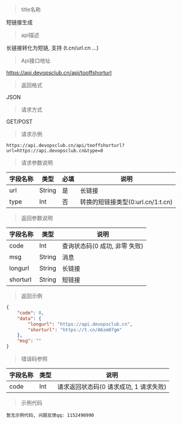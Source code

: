 > title名称

<view class="api-title">短链接生成</view>

> api描述

<view class="api-desc">长链接转化为短链, 支持 (t.cn/url.cn ...)</view>

> Api接口地址

<view class="api-url">https://api.devopsclub.cn/api/tooffshorturl</view>

> 返回格式

<view class="api-reponse-format">JSON</view>

> 请求方式

<view class="api-request-method">GET/POST</view>

> 请求示例

<view class="api-request-demo">

```text
https://api.devopsclub.cn/api/tooffshorturl?url=https://api.devopsclub.cn&type=0
```

</view>

> 请求参数说明

<view class="request-param">

字段名称 | 类型 | 必填 | 说明
--- | --- | --- | ---
url | String | 是 | 长链接
type | Int | 否 | 转换的短链接类型(0:url.cn/1:t.cn)

</view>

> 返回参数说明

<view class="reponse-param">

字段名称 | 类型 | 说明
--- | --- | ---
code | Int | 查询状态码(0 成功, 非零 失败)
msg | String | 消息
longurl | String | 长链接
shorturl | String | 短链接

</view>

> 返回示例

<view class="api-reponse-demo">

```json
{
    "code": 0,
    "data": {
        "longurl": "https://api.devopsclub.cn",
        "shorturl": "https://t.cn/A6zm07gm"
    },
    "msg": ""
}
```

</view>

> 错误码参照

<view class="error-param">

字段名称 | 类型 | 说明
--- | --- | ---
code | Int | 请求返回状态码(0 请求成功, 1 请求失败)

</view>

> 示例代码

<view class="code-demo">

```text
暂无示例代码, 问题反馈qq: 1152490990
```

</view>